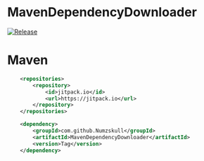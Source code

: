 # MavenDependencyDownloader
[ ![Release](https://img.shields.io/jitpack/v/github/Numzskull/MavenDependencyDownloader) ](https://jitpack.io/#Numzskull/MavenDependencyDownloader) 

# Maven
```xml
	<repositories>
		<repository>
		    <id>jitpack.io</id>
		    <url>https://jitpack.io</url>
		</repository>
	</repositories>
```

```xml
	<dependency>
	    <groupId>com.github.Numzskull</groupId>
	    <artifactId>MavenDependencyDownloader</artifactId>
	    <version>Tag</version>
	</dependency>
```

